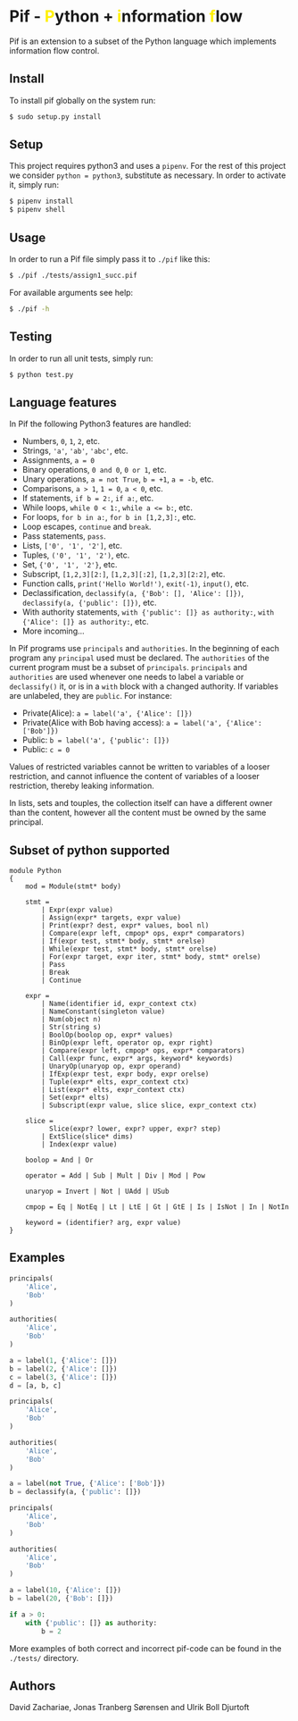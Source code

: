 # Pif - <span style="color:#fff000">P</span>ython + <span style="color:#fff000">i</span>nformation <span style="color:#fff000">f</span>low

Pif is an extension to a subset of the Python language which implements information flow control.

## Install

To install pif globally on the system run:

```bash
$ sudo setup.py install
```

## Setup
This project requires python3 and uses a `pipenv`. For the rest of this project we consider `python = python3`, substitute as necessary. In order to activate it, simply run:
```bash
$ pipenv install
$ pipenv shell
```

## Usage
In order to run a Pif file simply pass it to `./pif` like this:
```bash
$ ./pif ./tests/assign1_succ.pif
```

For available arguments see help: 
```bash
$ ./pif -h
```

## Testing
In order to run all unit tests, simply run:
```bash
$ python test.py
```

## Language features
In Pif the following Python3 features are handled:
* Numbers, `0`, `1`, `2`, etc.
* Strings, `'a'`, `'ab'`, `'abc'`, etc.
* Assignments, `a = 0`
* Binary operations, `0 and 0`, `0 or 1`, etc.
* Unary operations, `a = not True`, `b = +1`, `a = -b`, etc.
* Comparisons, `a > 1`, `1 = 0`, `a < 0`, etc.
* If statements, `if b = 2:`, `if a:`, etc.
* While loops, `while 0 < 1:`, `while a <= b:`, etc.
* For loops, `for b in a:`, `for b in [1,2,3]:`, etc.
* Loop escapes, `continue` and `break`.
* Pass statements, `pass`.
* Lists, `['0', '1', '2']`, etc.
* Tuples, `('0', '1', '2')`, etc.
* Set, `{'0', '1', '2'}`, etc.
* Subscript, `[1,2,3][2:]`, `[1,2,3][:2]`, `[1,2,3][2:2]`, etc.
* Function calls, `print('Hello World!')`, `exit(-1)`, `input()`, etc.
* Declassification, `declassify(a, {'Bob': [], 'Alice': []})`, `declassify(a, {'public': []})`, etc.
* With authority statements, `with {'public': []} as authority:`, `with {'Alice': []} as authority:`, etc. 
* More incoming...

In Pif programs use `principals` and `authorities`. In the beginning of each program any `principal` used must be declared. The `authorities` of the current program must be a subset of `principals`. `principals` and `authorities` are used whenever one needs to label a variable or `declassify()` it, or is in a `with` block with a changed authority. If variables are unlabeled, they are `public`. For instance:
* Private(Alice): `a = label('a', {'Alice': []})`
* Private(Alice with Bob having access): `a = label('a', {'Alice': ['Bob']})`
* Public: `b = label('a', {'public': []})`
* Public: `c = 0`

Values of restricted variables cannot be written to variables of a looser restriction, and cannot influence the content of variables of a looser restriction, thereby leaking information.

In lists, sets and touples, the collection itself can have a different owner than the content, however all the content must be owned by the same principal.

## Subset of python supported

```
module Python
{
    mod = Module(stmt* body)
    
    stmt = 
    	| Expr(expr value)
    	| Assign(expr* targets, expr value)
        | Print(expr? dest, expr* values, bool nl)
    	| Compare(expr left, cmpop* ops, expr* comparators)
        | If(expr test, stmt* body, stmt* orelse)
        | While(expr test, stmt* body, stmt* orelse)
        | For(expr target, expr iter, stmt* body, stmt* orelse)
    	| Pass 
    	| Break 
    	| Continue
    
    expr =  
        | Name(identifier id, expr_context ctx)
        | NameConstant(singleton value)
    	| Num(object n)
    	| Str(string s) 
        | BoolOp(boolop op, expr* values)
    	| BinOp(expr left, operator op, expr right)
    	| Compare(expr left, cmpop* ops, expr* comparators)
        | Call(expr func, expr* args, keyword* keywords)
    	| UnaryOp(unaryop op, expr operand)
    	| IfExp(expr test, expr body, expr orelse)
        | Tuple(expr* elts, expr_context ctx)
        | List(expr* elts, expr_context ctx) 
    	| Set(expr* elts)
       	| Subscript(expr value, slice slice, expr_context ctx)
    
    slice = 
          Slice(expr? lower, expr? upper, expr? step)
        | ExtSlice(slice* dims)
        | Index(expr value)
    
    boolop = And | Or 
    
    operator = Add | Sub | Mult | Div | Mod | Pow
    
    unaryop = Invert | Not | UAdd | USub
    
    cmpop = Eq | NotEq | Lt | LtE | Gt | GtE | Is | IsNot | In | NotIn
    
    keyword = (identifier? arg, expr value)
}
```

## Examples

```python
principals(
    'Alice',
    'Bob'
)

authorities(
    'Alice',
    'Bob'
)

a = label(1, {'Alice': []})
b = label(2, {'Alice': []})
c = label(3, {'Alice': []})
d = [a, b, c]
```

```python
principals(
    'Alice',
    'Bob'
)

authorities(
    'Alice',
    'Bob'
)

a = label(not True, {'Alice': ['Bob']})
b = declassify(a, {'public': []})
```

```python
principals(
    'Alice',
    'Bob'
)

authorities(
    'Alice',
    'Bob'
)

a = label(10, {'Alice': []})
b = label(20, {'Bob': []})

if a > 0:
    with {'public': []} as authority:
        b = 2

```

More examples of both correct and incorrect pif-code can be found in the `./tests/` directory.

## Authors

David Zachariae, Jonas Tranberg Sørensen and Ulrik Boll Djurtoft
